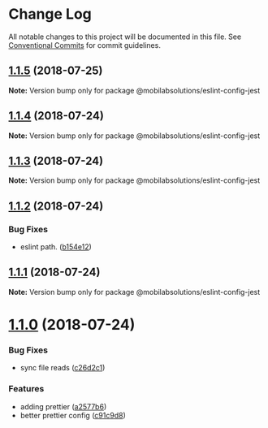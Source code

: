 # Change Log

All notable changes to this project will be documented in this file.
See [Conventional Commits](https://conventionalcommits.org) for commit guidelines.

<a name="1.1.5"></a>
## [1.1.5](https://github.com/mobilabsolutions/eslint-config/compare/@mobilabsolutions/eslint-config-jest@1.1.4...@mobilabsolutions/eslint-config-jest@1.1.5) (2018-07-25)




**Note:** Version bump only for package @mobilabsolutions/eslint-config-jest

<a name="1.1.4"></a>
## [1.1.4](https://github.com/mobilabsolutions/eslint-config/compare/@mobilabsolutions/eslint-config-jest@1.1.3...@mobilabsolutions/eslint-config-jest@1.1.4) (2018-07-24)




**Note:** Version bump only for package @mobilabsolutions/eslint-config-jest

<a name="1.1.3"></a>
## [1.1.3](https://github.com/mobilabsolutions/eslint-config/compare/@mobilabsolutions/eslint-config-jest@1.1.2...@mobilabsolutions/eslint-config-jest@1.1.3) (2018-07-24)




**Note:** Version bump only for package @mobilabsolutions/eslint-config-jest

<a name="1.1.2"></a>
## [1.1.2](https://github.com/mobilabsolutions/eslint-config/compare/@mobilabsolutions/eslint-config-jest@1.1.1...@mobilabsolutions/eslint-config-jest@1.1.2) (2018-07-24)


### Bug Fixes

* eslint path. ([b154e12](https://github.com/mobilabsolutions/eslint-config/commit/b154e12))




<a name="1.1.1"></a>
## [1.1.1](https://github.com/mobilabsolutions/eslint-config/compare/@mobilabsolutions/eslint-config-jest@1.1.0...@mobilabsolutions/eslint-config-jest@1.1.1) (2018-07-24)




**Note:** Version bump only for package @mobilabsolutions/eslint-config-jest

<a name="1.1.0"></a>
# [1.1.0](https://github.com/mobilabsolutions/eslint-config/compare/@mobilabsolutions/eslint-config-jest@1.0.1...@mobilabsolutions/eslint-config-jest@1.1.0) (2018-07-24)


### Bug Fixes

* sync file reads ([c26d2c1](https://github.com/mobilabsolutions/eslint-config/commit/c26d2c1))


### Features

* adding prettier ([a2577b6](https://github.com/mobilabsolutions/eslint-config/commit/a2577b6))
* better prettier config ([c91c9d8](https://github.com/mobilabsolutions/eslint-config/commit/c91c9d8))
